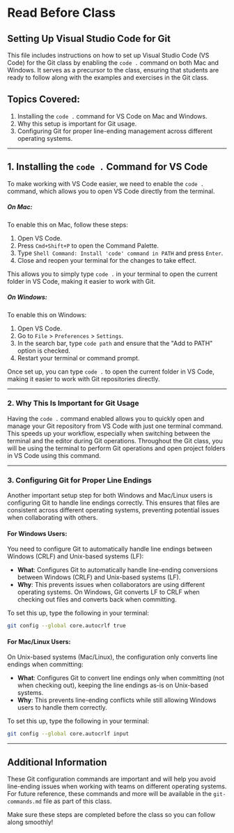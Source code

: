 # Read Before Class

## Setting Up Visual Studio Code for Git

This file includes instructions on how to set up Visual Studio Code (VS Code) for the Git class by enabling the `code .` command on both Mac and Windows. It serves as a precursor to the class, ensuring that students are ready to follow along with the examples and exercises in the Git class.

## Topics Covered:

1.  Installing the `code .` command for VS Code on Mac and Windows.
2.  Why this setup is important for Git usage.
3.  Configuring Git for proper line-ending management across different operating systems.

---

## 1\. **Installing the `code .` Command for VS Code**

To make working with VS Code easier, we need to enable the `code .` command, which allows you to open VS Code directly from the terminal.

##### **On Mac**:

To enable this on Mac, follow these steps:

1.  Open VS Code.
2.  Press `Cmd+Shift+P` to open the Command Palette.
3.  Type `Shell Command: Install 'code' command in PATH` and press `Enter`.
4.  Close and reopen your terminal for the changes to take effect.

This allows you to simply type `code .` in your terminal to open the current folder in VS Code, making it easier to work with Git.

##### **On Windows**:

To enable this on Windows:

1.  Open VS Code.
2.  Go to `File` > `Preferences` > `Settings`.
3.  In the search bar, type `code path` and ensure that the "Add to PATH" option is checked.
4.  Restart your terminal or command prompt.

Once set up, you can type `code .` to open the current folder in VS Code, making it easier to work with Git repositories directly.

---

### 2\. **Why This Is Important for Git Usage**

Having the `code .` command enabled allows you to quickly open and manage your Git repository from VS Code with just one terminal command. This speeds up your workflow, especially when switching between the terminal and the editor during Git operations. Throughout the Git class, you will be using the terminal to perform Git operations and open project folders in VS Code using this command.

---

### 3\. **Configuring Git for Proper Line Endings**

Another important setup step for both Windows and Mac/Linux users is configuring Git to handle line endings correctly. This ensures that files are consistent across different operating systems, preventing potential issues when collaborating with others.

#### **For Windows Users:**

You need to configure Git to automatically handle line endings between Windows (CRLF) and Unix-based systems (LF):

- **What**: Configures Git to automatically handle line-ending conversions between Windows (CRLF) and Unix-based systems (LF).
- **Why**: This prevents issues when collaborators are using different operating systems. On Windows, Git converts LF to CRLF when checking out files and converts back when committing.

To set this up, type the following in your terminal:

```bash
git config --global core.autocrlf true
```

#### **For Mac/Linux Users:**

On Unix-based systems (Mac/Linux), the configuration only converts line endings when committing:

- **What**: Configures Git to convert line endings only when committing (not when checking out), keeping the line endings as-is on Unix-based systems.
- **Why**: This prevents line-ending conflicts while still allowing Windows users to handle them correctly.

To set this up, type the following in your terminal:

```bash
git config --global core.autocrlf input
```

---

## **Additional Information**

These Git configuration commands are important and will help you avoid line-ending issues when working with teams on different operating systems. For future reference, these commands and more will be available in the `git-commands.md` file as part of this class.

Make sure these steps are completed before the class so you can follow along smoothly!
